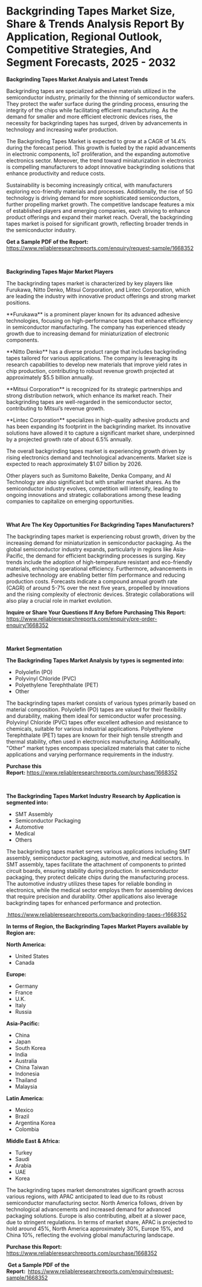 <p><h1>Backgrinding Tapes Market Size, Share & Trends Analysis Report By Application, Regional Outlook, Competitive Strategies, And Segment Forecasts, 2025 - 2032</h1></p><p><strong>Backgrinding Tapes Market Analysis and Latest Trends</strong></p>
<p><p>Backgrinding tapes are specialized adhesive materials utilized in the semiconductor industry, primarily for the thinning of semiconductor wafers. They protect the wafer surface during the grinding process, ensuring the integrity of the chips while facilitating efficient manufacturing. As the demand for smaller and more efficient electronic devices rises, the necessity for backgrinding tapes has surged, driven by advancements in technology and increasing wafer production.</p><p>The Backgrinding Tapes Market is expected to grow at a CAGR of 14.4% during the forecast period. This growth is fueled by the rapid advancements in electronic components, IoT proliferation, and the expanding automotive electronics sector. Moreover, the trend toward miniaturization in electronics is compelling manufacturers to adopt innovative backgrinding solutions that enhance productivity and reduce costs.</p><p>Sustainability is becoming increasingly critical, with manufacturers exploring eco-friendly materials and processes. Additionally, the rise of 5G technology is driving demand for more sophisticated semiconductors, further propelling market growth. The competitive landscape features a mix of established players and emerging companies, each striving to enhance product offerings and expand their market reach. Overall, the backgrinding tapes market is poised for significant growth, reflecting broader trends in the semiconductor industry.</p></p>
<p><strong>Get a Sample PDF of the Report:&nbsp;</strong> <a href="https://www.reliableresearchreports.com/enquiry/request-sample/1668352?utm_campaign=3129&utm_medium=2&utm_source=Github&utm_content=ia&utm_term=19042025&utm_id=backgrinding-tapes">https://www.reliableresearchreports.com/enquiry/request-sample/1668352</a></p>
<p>&nbsp;</p>
<p><strong>Backgrinding Tapes Major Market Players</strong></p>
<p><p>The backgrinding tapes market is characterized by key players like Furukawa, Nitto Denko, Mitsui Corporation, and Lintec Corporation, which are leading the industry with innovative product offerings and strong market positions. </p><p>**Furukawa** is a prominent player known for its advanced adhesive technologies, focusing on high-performance tapes that enhance efficiency in semiconductor manufacturing. The company has experienced steady growth due to increasing demand for miniaturization of electronic components.</p><p>**Nitto Denko** has a diverse product range that includes backgrinding tapes tailored for various applications. The company is leveraging its research capabilities to develop new materials that improve yield rates in chip production, contributing to robust revenue growth projected at approximately $5.5 billion annually. </p><p>**Mitsui Corporation** is recognized for its strategic partnerships and strong distribution network, which enhance its market reach. Their backgrinding tapes are well-regarded in the semiconductor sector, contributing to Mitsui’s revenue growth.</p><p>**Lintec Corporation** specializes in high-quality adhesive products and has been expanding its footprint in the backgrinding market. Its innovative solutions have allowed it to capture a significant market share, underpinned by a projected growth rate of about 6.5% annually.</p><p>The overall backgrinding tapes market is experiencing growth driven by rising electronics demand and technological advancements. Market size is expected to reach approximately $1.07 billion by 2026.</p><p>Other players such as Sumitomo Bakelite, Denka Company, and AI Technology are also significant but with smaller market shares. As the semiconductor industry evolves, competition will intensify, leading to ongoing innovations and strategic collaborations among these leading companies to capitalize on emerging opportunities.</p></p>
<p>&nbsp;</p>
<p><strong>What Are The Key Opportunities For Backgrinding Tapes Manufacturers?</strong></p>
<p><p>The backgrinding tapes market is experiencing robust growth, driven by the increasing demand for miniaturization in semiconductor packaging. As the global semiconductor industry expands, particularly in regions like Asia-Pacific, the demand for efficient backgrinding processes is surging. Key trends include the adoption of high-temperature resistant and eco-friendly materials, enhancing operational efficiency. Furthermore, advancements in adhesive technology are enabling better film performance and reducing production costs. Forecasts indicate a compound annual growth rate (CAGR) of around 5-7% over the next five years, propelled by innovations and the rising complexity of electronic devices. Strategic collaborations will also play a crucial role in market evolution.</p></p>
<p><strong>Inquire or Share Your Questions If Any Before Purchasing This Report:</strong> <a href="https://www.reliableresearchreports.com/enquiry/pre-order-enquiry/1668352?utm_campaign=3129&utm_medium=2&utm_source=Github&utm_content=ia&utm_term=19042025&utm_id=backgrinding-tapes">https://www.reliableresearchreports.com/enquiry/pre-order-enquiry/1668352</a></p>
<p>&nbsp;</p>
<p><strong>Market Segmentation</strong></p>
<p><strong>The Backgrinding Tapes Market Analysis by types is segmented into:</strong></p>
<p><ul><li>Polyolefin (PO)</li><li>Polyvinyl Chloride (PVC)</li><li>Polyethylene Terephthalate (PET)</li><li>Other</li></ul></p>
<p><p>The backgrinding tapes market consists of various types primarily based on material composition. Polyolefin (PO) tapes are valued for their flexibility and durability, making them ideal for semiconductor wafer processing. Polyvinyl Chloride (PVC) tapes offer excellent adhesion and resistance to chemicals, suitable for various industrial applications. Polyethylene Terephthalate (PET) tapes are known for their high tensile strength and thermal stability, often used in electronics manufacturing. Additionally, "Other" market types encompass specialized materials that cater to niche applications and varying performance requirements in the industry.</p></p>
<p><strong>Purchase this Report:&nbsp;</strong><a href="https://www.reliableresearchreports.com/purchase/1668352?utm_campaign=3129&utm_medium=2&utm_source=Github&utm_content=ia&utm_term=19042025&utm_id=backgrinding-tapes">https://www.reliableresearchreports.com/purchase/1668352</a></p>
<p>&nbsp;</p>
<p><strong>The Backgrinding Tapes Market Industry Research by Application is segmented into:</strong></p>
<p><ul><li>SMT Assembly</li><li>Semiconductor Packaging</li><li>Automotive</li><li>Medical</li><li>Others</li></ul></p>
<p><p>The backgrinding tapes market serves various applications including SMT assembly, semiconductor packaging, automotive, and medical sectors. In SMT assembly, tapes facilitate the attachment of components to printed circuit boards, ensuring stability during production. In semiconductor packaging, they protect delicate chips during the manufacturing process. The automotive industry utilizes these tapes for reliable bonding in electronics, while the medical sector employs them for assembling devices that require precision and durability. Other applications also leverage backgrinding tapes for enhanced performance and protection.</p></p>
<p><a href="https://www.reliableresearchreports.com/backgrinding-tapes-r1668352?utm_campaign=3129&utm_medium=2&utm_source=Github&utm_content=ia&utm_term=19042025&utm_id=backgrinding-tapes">&nbsp;https://www.reliableresearchreports.com/backgrinding-tapes-r1668352</a></p>
<p><strong>In terms of Region, the Backgrinding Tapes Market Players available by Region are:</strong></p>
<p>
    <p> <strong> North America: </strong>
        <ul>
            <li>United States</li>
            <li>Canada</li>
        </ul>
        </p> 
    <p> <strong> Europe: </strong>
        <ul>
            <li>Germany</li>
            <li>France</li>
            <li>U.K.</li>
            <li>Italy</li>
            <li>Russia</li>
        </ul>
        </p> 
    <p> <strong> Asia-Pacific: </strong>
        <ul>
            <li>China</li>
            <li>Japan</li>
            <li>South Korea</li>
            <li>India</li>
            <li>Australia</li>
            <li>China Taiwan</li>
            <li>Indonesia</li>
            <li>Thailand</li>
            <li>Malaysia</li>
        </ul>
        </p> 
    <p> <strong> Latin America: </strong>
        <ul>
            <li>Mexico</li>
            <li>Brazil</li>
            <li>Argentina Korea</li>
            <li>Colombia</li>
        </ul>
        </p> 
    <p> <strong> Middle East & Africa: </strong>
        <ul>
            <li>Turkey</li>
            <li>Saudi</li>
            <li>Arabia</li>
            <li>UAE</li>
            <li>Korea</li>
        </ul>
    </p>
    </p>
<p><p>The backgrinding tapes market demonstrates significant growth across various regions, with APAC anticipated to lead due to its robust semiconductor manufacturing sector. North America follows, driven by technological advancements and increased demand for advanced packaging solutions. Europe is also contributing, albeit at a slower pace, due to stringent regulations. In terms of market share, APAC is projected to hold around 45%, North America approximately 30%, Europe 15%, and China 10%, reflecting the evolving global manufacturing landscape.</p></p>
<p><strong>Purchase this Report: </strong><a href="https://www.reliableresearchreports.com/purchase/1668352?utm_campaign=3129&utm_medium=2&utm_source=Github&utm_content=ia&utm_term=19042025&utm_id=backgrinding-tapes">https://www.reliableresearchreports.com/purchase/1668352</a></p>
<p>&nbsp;<strong>Get a Sample PDF of the Report:&nbsp;&nbsp;</strong><a href="https://www.reliableresearchreports.com/enquiry/request-sample/1668352?utm_campaign=3129&utm_medium=2&utm_source=Github&utm_content=ia&utm_term=19042025&utm_id=backgrinding-tapes">https://www.reliableresearchreports.com/enquiry/request-sample/1668352</a></p>
<p><strong></strong></p>
<p><p></p><p></p><p></p></p>